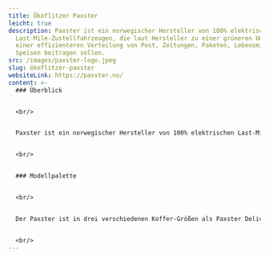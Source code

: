 ```yaml
---
title: Ökoflitzer Paxster
leicht: true
description: Paxster ist ein norwegischer Hersteller von 100% elektrischen
  Last-Mile-Zustellfahrzeugen, die laut Hersteller zu einer grüneren Umwelt und
  einer effizienteren Verteilung von Post, Zeitungen, Paketen, Lebensmitteln und
  Speisen beitragen sollen.
src: /images/paxster-logo.jpeg
slug: ökoflitzer-paxster
websiteLink: https://paxster.no/
content: >-
  ### Überblick 


  <br/>


  Paxster ist ein norwegischer Hersteller von 100% elektrischen Last-Mile-Zustellfahrzeugen, die laut Hersteller zu einer grüneren Umwelt und einer effizienteren Verteilung von Post, Zeitungen, Paketen, Lebensmitteln und Speisen beitragen sollen. Der deutsche Vertrieb wird von der Firma Ökoflitzer (MVD Medien Vertrieb GmbH) mit Sitz in Dresden übernommen. 


  <br/>


  ### Modellpalette 


  <br/>


  Der Paxster ist in drei verschiedenen Koffer-Größen als Paxster Delivery, Paxster Cargo oder Paxster XL erhältlich. Die Modelle sind alle derart konzipiert, das selbst Briefkästen direkt angefahren werden können und das Fahrzeug für eine Zustellung nicht verlassen werden muss. 


  <br/>
---
```

